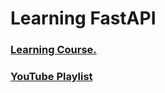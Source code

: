 # Learning FastAPI

### [Learning Course.](https://youtu.be/0sOvCWFmrtA?si=m0TAHkn3qo-n7Ok3)
### [YouTube Playlist](https://youtube.com/playlist?list=PLK8U0kF0E_D6l19LhOGWhVZ3sQ6ujJKq_&si=Ql6SZHEsI8XSJgzS)